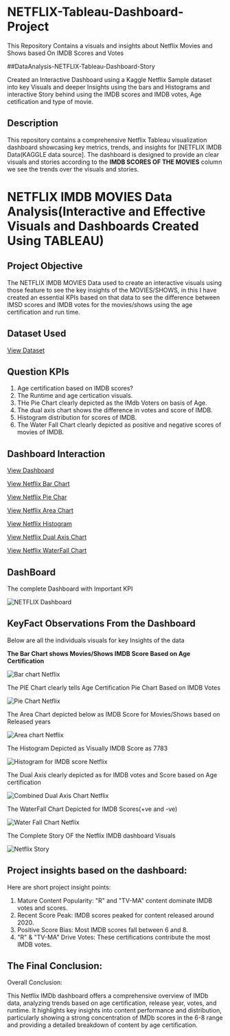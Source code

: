 # NETFLIX-Tableau-Dashboard-Project
This Repository Contains a visuals and insights about Netflix Movies and Shows based On IMDB Scores and Votes


 ##DataAnalysis-NETFLIX-Tableau-Dashboard-Story

Created an Interactive Dashboard using a Kaggle Netflix Sample dataset into key Visuals and deeper Insights using the bars and Histograms and interactive Story behind using the IMDB scores and IMDB votes, Age cetification and type of movie.

## Description

This repository contains a comprehensive Netflix Tableau visualization dashboard showcasing key metrics, trends, and insights for [NETFLIX IMDB Data(KAGGLE data source]. The dashboard is designed to provide an clear visuals and stories according to the **IMDB SCORES OF THE MOVIES** column we see the trends over the visuals and stories.

# NETFLIX IMDB MOVIES Data Analysis(Interactive and Effective Visuals and Dashboards Created Using TABLEAU)

## Project Objective

The NETFLIX IMDB MOVIES Data used to create an interactive visuals using those feature to see the key insights of the MOVIES/SHOWS, in this I have created an essential KPIs based on that data to see the difference between IMSD scores and IMDB  votes for the movies/shows using the age certification and run time.

## Dataset Used

<a href = "https://github.com/RudravaramSandeepKumar/NETFLIX-Tableau-Dashboard-Project/blob/main/Netflix%20TV%20Shows%20and%20Movies.csv.xlsx">View Dataset</a>

## Question KPIs

1. Age certification based on IMDB scores?
2. The Runtime and age certication visuals.
3. THe Pie Chart clearly depicted as the IMdb Voters on basis of Age.
4. The dual axis chart shows the difference in votes and score of IMDB.
5. Histogram distribution for scores of IMDB.
6. The Water Fall Chart clearly depicted as positive and negative scores of movies of IMDB.


## Dashboard Interaction

<a href = "https://github.com/RudravaramSandeepKumar/NETFLIX-Tableau-Dashboard-Project/blob/main/Netflix%20Tableau%20Dashboard.pdf">View Dashboard</a>

<a href = "https://github.com/RudravaramSandeepKumar/NETFLIX-Tableau-Dashboard-Project/blob/main/Bar%20chart%20Netflix.png">View Netflix Bar Chart</a>

<a href = "https://github.com/RudravaramSandeepKumar/NETFLIX-Tableau-Dashboard-Project/blob/main/Pie%20Chart%20Netflix.png">View Netflix Pie Char</a>

<a href = "https://github.com/RudravaramSandeepKumar/NETFLIX-Tableau-Dashboard-Project/blob/main/Area%20chart%20Netflix.png">View Netflix Area Chart</a>

<a href = "https://github.com/RudravaramSandeepKumar/NETFLIX-Tableau-Dashboard-Project/blob/main/Histogram%20for%20IMDB%20score%20Netflix.png">View Netflix Histogram</a>

<a href = "https://github.com/RudravaramSandeepKumar/NETFLIX-Tableau-Dashboard-Project/blob/main/Combined%20Dual%20Axis%20Chart%20Netflix.png">View Netflix Dual Axis Chart</a>

<a href = "https://github.com/RudravaramSandeepKumar/NETFLIX-Tableau-Dashboard-Project/blob/main/Water%20Fall%20Chart%20Netflix.png">View Netflix WaterFall Chart</a>


## DashBoard
The complete Dashboard with Important KPI

![NETFLIX Dashboard](https://github.com/user-attachments/assets/38319449-8417-4b42-b6a5-09c3303372ee)

## KeyFact Observations From the Dashboard
Below are all the individuals visuals for key Insights of the data

**The Bar Chart shows Movies/Shows IMDB Score Based on Age Certification**

![Bar chart Netflix](https://github.com/user-attachments/assets/3af3ddce-7709-4ec7-849d-26be0aa881fc)


The PIE Chart clearly tells Age Certification Pie Chart Based on IMDB Votes

![Pie Chart Netflix](https://github.com/user-attachments/assets/3c0a0f1e-d899-4945-9ac3-252c7d22ade0)


The Area Chart depicted below as IMDB Score for Movies/Shows based on Released years 

![Area chart Netflix](https://github.com/user-attachments/assets/79cc470d-ad77-4aac-8389-c6227482fccc)


The Histogram Depicted as Visually IMDB Score as 7783

![Histogram for IMDB score Netflix](https://github.com/user-attachments/assets/7fbc96e8-7125-4bdc-b966-be3a512b3e8a)


The Dual Axis clearly depicted as for IMDB votes and Score based on Age certification

![Combined Dual Axis Chart Netflix](https://github.com/user-attachments/assets/b988e2fe-8ac8-46d8-a3c2-40d3f353ff78)


The WaterFall Chart Depicted  for IMDB Scores(+ve and -ve) 

![Water Fall Chart Netflix](https://github.com/user-attachments/assets/2dbf79ea-1a66-48e9-ad0d-8c2082d4ea36)


The Complete Story OF the Netflix IMDB dashboard Visuals

![Netflix Story](https://github.com/user-attachments/assets/036e7717-2e4d-42ad-bb0a-c624e1e4cff5)


## Project insights based on the dashboard:
Here are short project insight points:

1. Mature Content Popularity: "R" and "TV-MA" content dominate IMDB votes and scores.
2. Recent Score Peak: IMDB scores peaked for content released around 2020.
3. Positive Score Bias: Most IMDB scores fall between 6 and 8.
4. "R" & "TV-MA" Drive Votes: These certifications contribute the most IMDB votes.

## The Final Conclusion:

Overall Conclusion:

This Netflix IMDb dashboard offers a comprehensive overview of IMDb data, analyzing trends based on age certification, release year, votes, and runtime. It highlights key insights into content performance and distribution, particularly showing a strong concentration of IMDb scores in the 6-8 range and providing a detailed breakdown of content by age certification.





